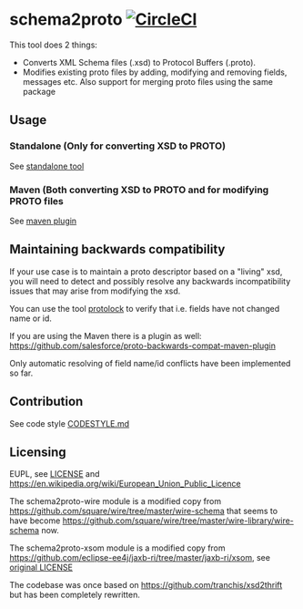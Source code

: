 # schema2proto  [![CircleCI](https://circleci.com/gh/entur/schema2proto.svg?style=svg)](https://circleci.com/gh/entur/schema2proto)

This tool does 2 things:

* Converts XML Schema files (.xsd) to Protocol Buffers (.proto). 
* Modifies existing proto files by adding, modifying and removing fields, messages etc. Also support for merging proto files using the same package

## Usage

### Standalone (Only for converting XSD to PROTO)

See [standalone tool](schema2proto-lib/README.md) 

### Maven (Both converting XSD to PROTO and for modifying PROTO files

See [maven plugin](schema2proto-maven-plugin/README.md)

## Maintaining backwards compatibility

If your use case is to maintain a proto descriptor based on a "living" xsd, you will need to detect and possibly resolve 
any backwards incompatibility issues that may arise from modifying the xsd.

You can use the tool [protolock](https://github.com/nilslice/protolock) to verify that i.e. fields have not changed name or id. 

If you are using the Maven there is a plugin as well: https://github.com/salesforce/proto-backwards-compat-maven-plugin

Only automatic resolving of field name/id conflicts have been implemented so far.

## Contribution

See code style [CODESTYLE.md](CODESTYLE.md)

## Licensing

EUPL, see [LICENSE](LICENSE.txt) and https://en.wikipedia.org/wiki/European_Union_Public_Licence

The schema2proto-wire module is a modified copy from https://github.com/square/wire/tree/master/wire-schema that seems to have become https://github.com/square/wire/tree/master/wire-library/wire-schema now.

The schema2proto-xsom module is a modified copy from https://github.com/eclipse-ee4j/jaxb-ri/tree/master/jaxb-ri/xsom, see [original LICENSE](schema2proto-xsom/LICENSE.md)

The codebase was once based on https://github.com/tranchis/xsd2thrift but has been completely rewritten.
